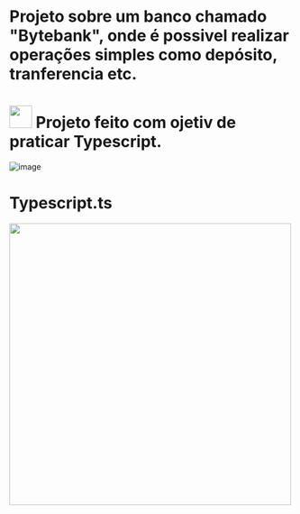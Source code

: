 # Projeto sobre um banco chamado "Bytebank", onde é possivel realizar operações simples como depósito, tranferencia etc.
# <img heigth="40px" width="40px" src="https://cdn.jsdelivr.net/gh/devicons/devicon@latest/icons/typescript/typescript-original.svg" /> Projeto feito com ojetiv de praticar Typescript.
          
![image](https://github.com/user-attachments/assets/b8ae68bd-90e1-437b-a123-39661ff9cbc6)
# Typescript.ts
<img width="500px" src="https://github.com/user-attachments/assets/138b656d-3cbf-43a2-acd2-e418a41e8c82">

